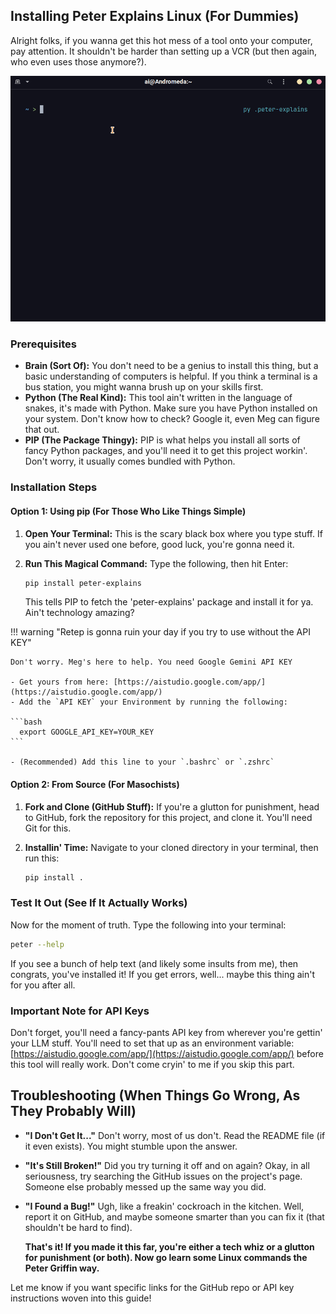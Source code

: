 ## Installing Peter Explains Linux (For Dummies)

Alright folks, if you wanna get this hot mess of a tool onto your computer, pay attention. It shouldn't be harder than setting up a VCR (but then again, who even uses those anymore?).

![Demo](assets/installation.gif)

### Prerequisites

-   **Brain (Sort Of):** You don't need to be a genius to install this thing, but a basic understanding of computers is helpful. If you think a terminal is a bus station, you might wanna brush up on your skills first.
-   **Python (The Real Kind):** This tool ain't written in the language of snakes, it's made with Python. Make sure you have Python installed on your system. Don't know how to check? Google it, even Meg can figure that out.
-   **PIP (The Package Thingy):** PIP is what helps you install all sorts of fancy Python packages, and you'll need it to get this project workin'. Don't worry, it usually comes bundled with Python.

### Installation Steps

#### Option 1: Using pip (For Those Who Like Things Simple)

1. **Open Your Terminal:** This is the scary black box where you type stuff. If you ain't never used one before, good luck, you're gonna need it.
2. **Run This Magical Command:** Type the following, then hit Enter:

    ```bash
    pip install peter-explains
    ```

    This tells PIP to fetch the 'peter-explains' package and install it for ya. Ain't technology amazing?

!!! warning "Retep is gonna ruin your day if you try to use without the API KEY"

    Don't worry. Meg's here to help. You need Google Gemini API KEY

    - Get yours from here: [https://aistudio.google.com/app/](https://aistudio.google.com/app/)
    - Add the `API KEY` your Environment by running the following:

    ```bash
      export GOOGLE_API_KEY=YOUR_KEY
    ```

    - (Recommended) Add this line to your `.bashrc` or `.zshrc`

#### Option 2: From Source (For Masochists)

1. **Fork and Clone (GitHub Stuff):** If you're a glutton for punishment, head to GitHub, fork the repository for this project, and clone it. You'll need Git for this.
2. **Installin' Time:** Navigate to your cloned directory in your terminal, then run this:

    ```bash
    pip install .
    ```

### Test It Out (See If It Actually Works)

Now for the moment of truth. Type the following into your terminal:

```bash
peter --help
```

If you see a bunch of help text (and likely some insults from me), then congrats, you've installed it! If you get errors, well... maybe this thing ain't for you after all.

### Important Note for API Keys

Don't forget, you'll need a fancy-pants API key from wherever you're gettin' your LLM stuff. You'll need to set that up as an environment variable: [https://aistudio.google.com/app/](https://aistudio.google.com/app/) before this tool will really work. Don't come cryin' to me if you skip this part.

## Troubleshooting (When Things Go Wrong, As They Probably Will)

-   **"I Don't Get It..."** Don't worry, most of us don't. Read the README file (if it even exists). You might stumble upon the answer.
-   **"It's Still Broken!"** Did you try turning it off and on again? Okay, in all seriousness, try searching the GitHub issues on the project's page. Someone else probably messed up the same way you did.
-   **"I Found a Bug!"** Ugh, like a freakin' cockroach in the kitchen. Well, report it on GitHub, and maybe someone smarter than you can fix it (that shouldn't be hard to find).

    **That's it! If you made it this far, you're either a tech whiz or a glutton for punishment (or both). Now go learn some Linux commands the Peter Griffin way.**

Let me know if you want specific links for the GitHub repo or API key instructions woven into this guide!
